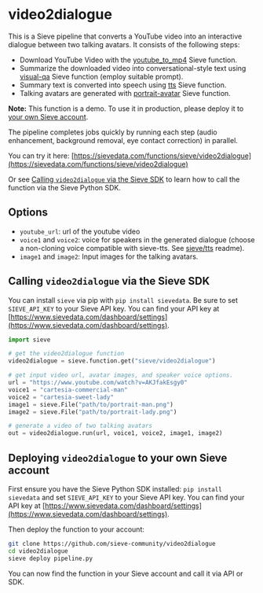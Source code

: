 # video2dialogue

This is a Sieve pipeline that converts a YouTube video into an interactive dialogue between two talking avatars. It consists of the following steps:
* Download YouTube Video with the [youtube_to_mp4](https://sievedata.com/functions/sieve/youtube_to_mp4) Sieve function.
* Summarize the downloaded video into conversational-style text using [visual-qa](https://sievedata.com/functions/sieve/visual-qa) Sieve function (employ suitable prompt).
* Summary text is converted into speech using [tts](https://sievedata.com/functions/sieve/tts) Sieve function.
* Talking avatars are generated with [portrait-avatar](https://sievedata.com/functions/sieve/portrait-avatar) Sieve function.

**Note:** This function is a demo. To use it in production, please deploy it to [your own Sieve account](#deploying-video2dialogue-to-your-own-sieve-account).

The pipeline completes jobs quickly by running each step (audio enhancement, background removal, eye contact correction) in parallel.

You can try it here: [https://sievedata.com/functions/sieve/video2dialogue](https://sievedata.com/functions/sieve/video2dialogue)

Or see [Calling `video2dialogue` via the Sieve SDK](#calling-video2dialogue-via-the-sieve-sdk) to learn how to call the function via the Sieve Python SDK.

## Options

* `youtube_url`: url of the youtube video 
* `voice1` and `voice2`: voice for speakers in the generated dialogue (choose a non-cloning voice compatible with sieve-tts. See [sieve/tts](https://sievedata.com/functions/sieve/tts) readme).
* `image1` and `image2`: Input images for the talking avatars.


## Calling `video2dialogue` via the Sieve SDK
You can install `sieve` via pip with `pip install sievedata`.
Be sure to set `SIEVE_API_KEY` to your Sieve API key. 
You can find your API key at [https://www.sievedata.com/dashboard/settings](https://www.sievedata.com/dashboard/settings).

```python
import sieve

# get the video2dialogue function
video2dialogue = sieve.function.get("sieve/video2dialogue")

# get input video url, avatar images, and speaker voice options.
url = "https://www.youtube.com/watch?v=AKJfakEsgy0"
voice1 = "cartesia-commercial-man"
voice2 = "cartesia-sweet-lady"
image1 = sieve.File("path/to/portrait-man.png")
image2 = sieve.File("path/to/portrait-lady.png")

# generate a video of two talking avatars
out = video2dialogue.run(url, voice1, voice2, image1, image2)
```

## Deploying `video2dialogue` to your own Sieve account
First ensure you have the Sieve Python SDK installed: `pip install sievedata` and set `SIEVE_API_KEY` to your Sieve API key.
You can find your API key at [https://www.sievedata.com/dashboard/settings](https://www.sievedata.com/dashboard/settings).

Then deploy the function to your account:
```bash
git clone https://github.com/sieve-community/video2dialogue
cd video2dialogue
sieve deploy pipeline.py
```

You can now find the function in your Sieve account and call it via API or SDK.
